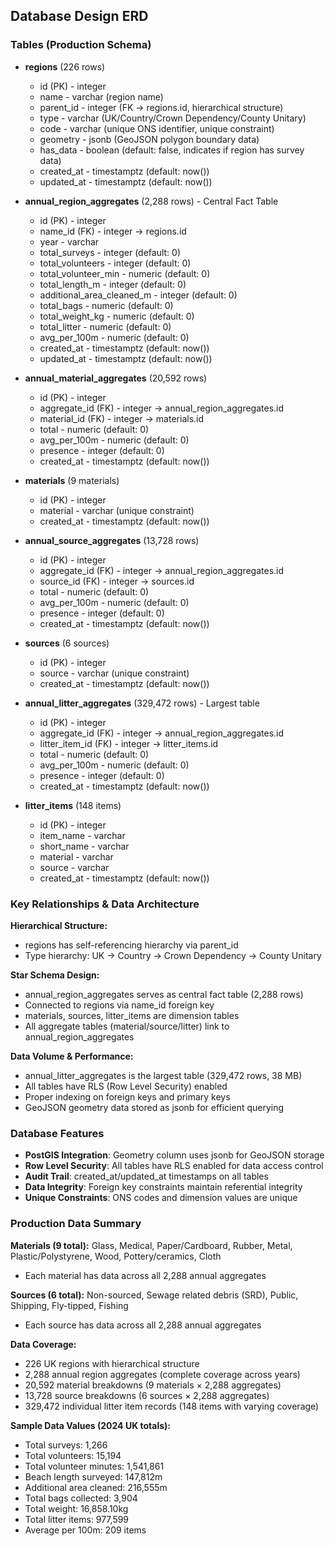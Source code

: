 ## Database Design ERD

### Tables (Production Schema)

- **regions** (226 rows)
  - id (PK) - integer
  - name - varchar (region name)
  - parent_id - integer (FK → regions.id, hierarchical structure)
  - type - varchar (UK/Country/Crown Dependency/County Unitary)
  - code - varchar (unique ONS identifier, unique constraint)
  - geometry - jsonb (GeoJSON polygon boundary data)
  - has_data - boolean (default: false, indicates if region has survey data)
  - created_at - timestamptz (default: now())
  - updated_at - timestamptz (default: now())

- **annual_region_aggregates** (2,288 rows) - Central Fact Table
  - id (PK) - integer
  - name_id (FK) - integer → regions.id
  - year - varchar
  - total_surveys - integer (default: 0)
  - total_volunteers - integer (default: 0) 
  - total_volunteer_min - numeric (default: 0)
  - total_length_m - integer (default: 0)
  - additional_area_cleaned_m - integer (default: 0)
  - total_bags - numeric (default: 0)
  - total_weight_kg - numeric (default: 0)
  - total_litter - numeric (default: 0)
  - avg_per_100m - numeric (default: 0)
  - created_at - timestamptz (default: now())
  - updated_at - timestamptz (default: now())

- **annual_material_aggregates** (20,592 rows)
  - id (PK) - integer
  - aggregate_id (FK) - integer → annual_region_aggregates.id
  - material_id (FK) - integer → materials.id
  - total - numeric (default: 0)
  - avg_per_100m - numeric (default: 0)
  - presence - integer (default: 0)
  - created_at - timestamptz (default: now())

- **materials** (9 materials)
  - id (PK) - integer
  - material - varchar (unique constraint)
  - created_at - timestamptz (default: now())

- **annual_source_aggregates** (13,728 rows)
  - id (PK) - integer
  - aggregate_id (FK) - integer → annual_region_aggregates.id
  - source_id (FK) - integer → sources.id
  - total - numeric (default: 0)
  - avg_per_100m - numeric (default: 0)
  - presence - integer (default: 0)
  - created_at - timestamptz (default: now())

- **sources** (6 sources)
  - id (PK) - integer
  - source - varchar (unique constraint)
  - created_at - timestamptz (default: now())

- **annual_litter_aggregates** (329,472 rows) - Largest table
  - id (PK) - integer
  - aggregate_id (FK) - integer → annual_region_aggregates.id
  - litter_item_id (FK) - integer → litter_items.id
  - total - numeric (default: 0)
  - avg_per_100m - numeric (default: 0)
  - presence - integer (default: 0)
  - created_at - timestamptz (default: now())

- **litter_items** (148 items)
  - id (PK) - integer
  - item_name - varchar
  - short_name - varchar
  - material - varchar
  - source - varchar
  - created_at - timestamptz (default: now())

### Key Relationships & Data Architecture

**Hierarchical Structure:**
- regions has self-referencing hierarchy via parent_id
- Type hierarchy: UK → Country → Crown Dependency → County Unitary

**Star Schema Design:**
- annual_region_aggregates serves as central fact table (2,288 rows)
- Connected to regions via name_id foreign key
- materials, sources, litter_items are dimension tables
- All aggregate tables (material/source/litter) link to annual_region_aggregates

**Data Volume & Performance:**
- annual_litter_aggregates is the largest table (329,472 rows, 38 MB)
- All tables have RLS (Row Level Security) enabled
- Proper indexing on foreign keys and primary keys
- GeoJSON geometry data stored as jsonb for efficient querying

### Database Features
- **PostGIS Integration**: Geometry column uses jsonb for GeoJSON storage
- **Row Level Security**: All tables have RLS enabled for data access control  
- **Audit Trail**: created_at/updated_at timestamps on all tables
- **Data Integrity**: Foreign key constraints maintain referential integrity
- **Unique Constraints**: ONS codes and dimension values are unique

### Production Data Summary

**Materials (9 total):**
Glass, Medical, Paper/Cardboard, Rubber, Metal, Plastic/Polystyrene, Wood, Pottery/ceramics, Cloth
- Each material has data across all 2,288 annual aggregates

**Sources (6 total):**
Non-sourced, Sewage related debris (SRD), Public, Shipping, Fly-tipped, Fishing
- Each source has data across all 2,288 annual aggregates

**Data Coverage:**
- 226 UK regions with hierarchical structure
- 2,288 annual region aggregates (complete coverage across years)
- 20,592 material breakdowns (9 materials × 2,288 aggregates)
- 13,728 source breakdowns (6 sources × 2,288 aggregates)
- 329,472 individual litter item records (148 items with varying coverage)

**Sample Data Values (2024 UK totals):**
- Total surveys: 1,266
- Total volunteers: 15,194
- Total volunteer minutes: 1,541,861
- Beach length surveyed: 147,812m
- Additional area cleaned: 216,555m
- Total bags collected: 3,904
- Total weight: 16,858.10kg
- Total litter items: 977,599
- Average per 100m: 209 items
